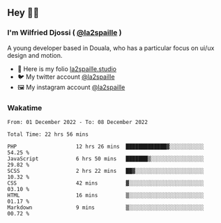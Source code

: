 ## Hey 👋🏾
### I'm Wilfried Djossi ( <a href="https://twitter.com/la2spaille/" target="_blank">@la2spaille</a> )
A young developer based in Douala, who has a particular focus on ui/ux design and motion.

- 🎨 Here is my folio [la2spaille.studio](https://la2spaille.studio/)
- 🐦 My twitter account [@la2spaille](https://twitter.com/la2spaille/)
- 🖼 My instagram account [@la2spaille](https://www.instagram.com/la2spaille/)

### Wakatime
<!--START_SECTION:waka-->

```text
From: 01 December 2022 - To: 08 December 2022

Total Time: 22 hrs 56 mins

PHP                   12 hrs 26 mins  █████████████▓░░░░░░░░░░░   54.25 %
JavaScript            6 hrs 50 mins   ███████▒░░░░░░░░░░░░░░░░░   29.82 %
SCSS                  2 hrs 22 mins   ██▓░░░░░░░░░░░░░░░░░░░░░░   10.32 %
CSS                   42 mins         ▓░░░░░░░░░░░░░░░░░░░░░░░░   03.10 %
HTML                  16 mins         ▒░░░░░░░░░░░░░░░░░░░░░░░░   01.17 %
Markdown              9 mins          ▒░░░░░░░░░░░░░░░░░░░░░░░░   00.72 %
```

<!--END_SECTION:waka-->
<!--
**la2spaille/la2spaille** is a ✨ _special_ ✨ repository because its `README.md` (this file) appears on your GitHub profile.

Here are some ideas to get you started:

- 🔭 I’m currently working on ...
- 🌱 I’m currently learning ...
- 👯 I’m looking to collaborate on ...
- 🤔 I’m looking for help with ...
- 💬 Ask me about ...
- 📫 How to reach me: ...
- 😄 Pronouns: ...
- ⚡ Fun fact: ...
-->
